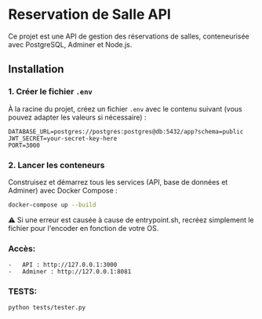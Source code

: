 # Reservation de Salle API

Ce projet est une API de gestion des réservations de salles, conteneurisée avec PostgreSQL, Adminer et Node.js.

## Installation

### 1. Créer le fichier `.env`

À la racine du projet, créez un fichier `.env` avec le contenu suivant (vous pouvez adapter les valeurs si nécessaire) :

```env
DATABASE_URL=postgres://postgres:postgres@db:5432/app?schema=public
JWT_SECRET=your-secret-key-here
PORT=3000
```

### 2. Lancer les conteneurs

Construisez et démarrez tous les services (API, base de données et Adminer) avec Docker Compose :

```bash
docker-compose up --build
```
⚠️ Si une erreur est causée à cause de entrypoint.sh, recréez simplement le fichier pour l'encoder en fonction de votre OS.

### Accès:
	-	API : http://127.0.0.1:3000
	-	Adminer : http://127.0.0.1:8081


### TESTS:

```bash
python tests/tester.py
```